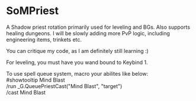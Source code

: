 # SoMPriest
A Shadow priest rotation primarily used for leveling and BGs. Also supports healing dungeons. I will be slowly adding more PvP logic, including engineering items, trinkets etc.

You can critique my code, as I am definitely still learning :)

For leveling, you must have you wand bound to Keybind 1.

To use spell queue system, macro your abilites like below:<br>
#showtooltip Mind Blast<br>
/run _G.QueuePriestCast("Mind Blast", "target")<br>
/cast Mind Blast
